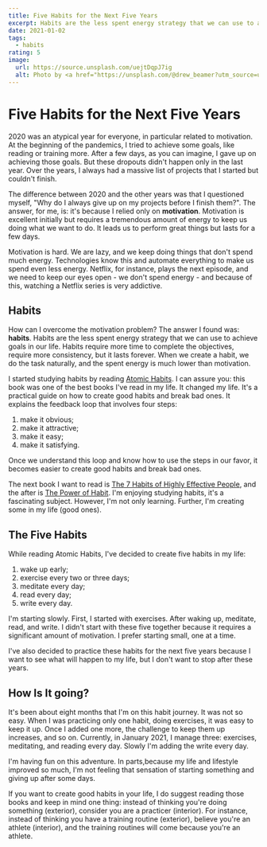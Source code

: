 ```yaml
---
title: Five Habits for the Next Five Years
excerpt: Habits are the less spent energy strategy that we can use to achieve goals in our life. Habits require more time to complete the objectives, require more consistency, but it lasts forever.
date: 2021-01-02
tags:
  - habits
rating: 5
image:
  url: https://source.unsplash.com/uejtDqpJ7ig
  alt: Photo by <a href="https://unsplash.com/@drew_beamer?utm_source=unsplash&amp;utm_medium=referral&amp;utm_content=creditCopyText">Drew Beamer</a> on <a href="https://unsplash.com/s/photos/habits?utm_source=unsplash&amp;utm_medium=referral&amp;utm_content=creditCopyText">Unsplash</a>
---
```


# Five Habits for the Next Five Years

2020 was an atypical year for everyone, in particular related to motivation. At the beginning of the pandemics, I tried to achieve some goals, like reading or training more. After a few days, as you can imagine, I gave up on achieving those goals. But these dropouts didn't happen only in the last year. Over the years, I always had a massive list of projects that I started but couldn't finish.

The difference between 2020 and the other years was that I questioned myself, "Why do I always give up on my projects before I finish them?". The answer, for me, is: it's because I relied only on **motivation**. Motivation is excellent initially but requires a tremendous amount of energy to keep us doing what we want to do. It leads us to perform great things but lasts for a few days.

Motivation is hard. We are lazy, and we keep doing things that don't spend much energy. Technologies know this and automate everything to make us spend even less energy. Netflix, for instance, plays the next episode, and we need to keep our eyes open - we don't spend energy - and because of this, watching a Netflix series is very addictive.

## Habits

How can I overcome the motivation problem? The answer I found was: **habits**. Habits are the less spent energy strategy that we can use to achieve goals in our life. Habits require more time to complete the objectives, require more consistency, but it lasts forever. When we create a habit, we do the task naturally, and the spent energy is much lower than motivation.

I started studying habits by reading [Atomic Habits](https://jamesclear.com/atomic-habits). I can assure you: this book was one of the best books I've read in my life. It changed my life. It's a practical guide on how to create good habits and break bad ones. It explains the feedback loop that involves four steps:

1. make it obvious;
1. make it attractive;
1. make it easy;
1. make it satisfying.

Once we understand this loop and know how to use the steps in our favor, it becomes easier to create good habits and break bad ones.

The next book I want to read is [The 7 Habits of Highly Effective People](https://www.amazon.com/dp/1451639619), and the after is [The Power of Habit](https://www.amazon.com/dp/B007EJSMC8). I'm enjoying studying habits, it's a fascinating subject. However, I'm not only learning. Further, I'm creating some in my life (good ones).

## The Five Habits

While reading Atomic Habits, I've decided to create five habits in my life:

1. wake up early;
1. exercise every two or three days;
1. meditate every day;
1. read every day;
1. write every day.

I'm starting slowly. First, I started with exercises. After waking up, meditate, read, and write. I didn't start with these five together because it requires a significant amount of motivation. I prefer starting small, one at a time.

I've also decided to practice these habits for the next five years because I want to see what will happen to my life, but I don't want to stop after these years.

## How Is It going?

It's been about eight months that I'm on this habit journey. It was not so easy. When I was practicing only one habit, doing exercises, it was easy to keep it up. Once I added one more, the challenge to keep them up increases, and so on. Currently, in January 2021, I manage three: exercises, meditating, and reading every day. Slowly I'm adding the write every day.

I'm having fun on this adventure. In parts,because my life and lifestyle improved so much, I'm not feeling that sensation of starting something and giving up after some days.

If you want to create good habits in your life, I do suggest reading those books and keep in mind one thing: instead of thinking you're doing something (exterior), consider you are a practicer (interior). For instance, instead of thinking you have a training routine (exterior), believe you're an athlete (interior), and the training routines will come because you're an athlete.
